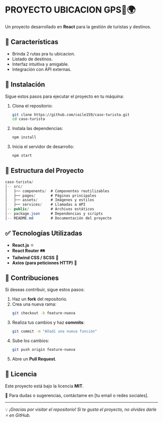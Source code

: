 # PROYECTO UBICACION GPS🧳🌍  

Un proyecto desarrollado en **React** para la gestión de turistas y destinos.  

## 📌 Características  
- Brinda 2 rutas pra tu ubicacion.  
- Listado de destinos.  
- Interfaz intuitiva y amigable.  
- Integración con API externas.
  
## 🚀 Instalación  
Sigue estos pasos para ejecutar el proyecto en tu máquina:  

1. Clona el repositorio:  
   ```sh
   git clone https://github.com/caile159/caso-turista.git
   cd caso-turista
   ```  
2. Instala las dependencias:  
   ```sh
   npm install
   ```  
3. Inicia el servidor de desarrollo:  
   ```sh
   npm start
   ```  

## 📁 Estructura del Proyecto
```csharp
caso-turista/
│-- src/
│   ├── components/  # Componentes reutilizables
│   ├── pages/       # Páginas principales
│   ├── assets/      # Imágenes y estilos
│   ├── services/    # Llamadas a API
│-- public/          # Archivos estáticos
│-- package.json     # Dependencias y scripts
│-- README.md        # Documentación del proyecto
```

## ✅ Tecnologías Utilizadas  
- **React.js** ⚛️  
- **React Router** 🛤️  
- **Tailwind CSS / SCSS** 🎨  
- **Axios (para peticiones HTTP)** 📡  

## 🤝 Contribuciones  
Si deseas contribuir, sigue estos pasos:  
1. Haz un **fork** del repositorio.  
2. Crea una nueva rama:  
   ```sh
   git checkout -b feature-nueva
   ```
3. Realiza tus cambios y haz **commits**:  
   ```sh
   git commit -m "Añadí una nueva función"
   ```
4. Sube los cambios:  
   ```sh
   git push origin feature-nueva
   ```
5. Abre un **Pull Request**.  

## 🐝 Licencia  
Este proyecto está bajo la licencia **MIT**.  

📩 Para dudas o sugerencias, contáctame en [tu email o redes sociales].  

---

💡 *¡Gracias por visitar el repositorio! Si te gusta el proyecto, no olvides darle ⭐ en GitHub.*  

